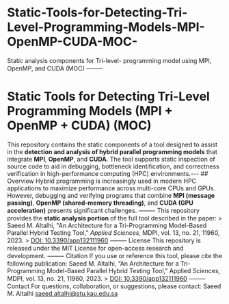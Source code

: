 # Static-Tools-for-Detecting-Tri-Level-Programming-Models-MPI-OpenMP-CUDA-MOC-
Static analysis components for Tri-level- programming model using MPI, OpenMP, and CUDA (MOC)
⸻
# Static Tools for Detecting Tri-Level Programming Models (MPI + OpenMP + CUDA) (MOC) 
This repository contains the static components of a tool designed to assist in the **detection and analysis of hybrid parallel programming models** that integrate **MPI**, **OpenMP**, and **CUDA**. The tool supports static inspection of source code to aid in debugging, bottleneck identification, and correctness verification in high-performance computing (HPC) environments.--- ## Overview Hybrid programming is increasingly used in modern HPC applications to maximize performance across multi-core CPUs and GPUs. However, debugging and verifying programs that combine **MPI (message passing)**, **OpenMP (shared-memory threading)**, and **CUDA (GPU acceleration)** presents significant challenges. 
⸻
This repository provides the **static analysis portion** of the full tool described in the paper: > Saeed M. Altalhi, "An Architecture for a Tri-Programming Model-Based Parallel Hybrid Testing Tool," *Applied Sciences*, MDPI, vol. 13, no. 21, 11960, 2023. > [DOI: 10.3390/app132111960](https://doi.org/10.3390/app132111960) 
⸻ 
License This repository is released under the MIT License for open-access research and development. 
⸻ 
Citation If you use or reference this tool, please cite the following publication: Saeed M. Altalhi, “An Architecture for a Tri-Programming Model-Based Parallel Hybrid Testing Tool,” Applied Sciences, MDPI, vol. 13, no. 21, 11960, 2023. > [DOI: 10.3390/app132111960](https://doi.org/10.3390/app132111960) 
⸻ 
Contact For questions, collaboration, or suggestions, please contact: Saeed M. Altalhi saeed.altalhi@stu.kau.edu.sa
